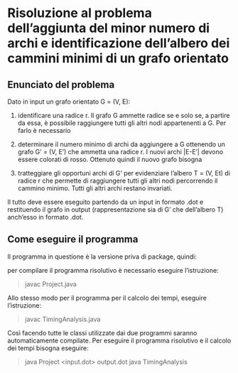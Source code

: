 # Risoluzione al problema dell’aggiunta del minor numero di archi e identificazione dell’albero dei cammini minimi di un grafo orientato


## Enunciato del problema

Dato in input un grafo orientato G = (V, E):

1. identificare una radice r. Il grafo G ammette radice se e solo se, a partire da essa, è possibile raggiungere tutti gli altri nodi appartenenti a G. Per farlo è necessario

2. determinare il numero minimo di archi da aggiungere a G ottenendo un grafo G’ = (V, E’) che ammetta una radice r. I nuovi archi |E-E’| devono essere colorati di rosso. Ottenuto quindi il nuovo grafo bisogna

3. tratteggiare gli opportuni archi di G’ per evidenziare l’albero T = (V, Et) di radice r che permette di raggiungere tutti gli altri nodi percorrendo il cammino minimo. Tutti gli altri archi restano invariati.

Il tutto deve essere eseguito partendo da un input in formato .dot e restituendo il grafo in output (rappresentazione sia di G’ che dell’albero T) anch’esso in formato .dot.

## Come eseguire il programma

Il programma in questione è la versione priva di package, quindi:

per compilare il programma risolutivo è necessario eseguire l’istruzione:

> javac Project.java

Allo stesso modo per il programma per il calcolo dei tempi, eseguire l’istruzione:

> javac TimingAnalysis.java

Così facendo tutte le classi utilizzate dai due programmi saranno automaticamente compilate.
Per eseguire il programma risolutivo e il calcolo dei tempi bisogna eseguire:

> java Project <input.dot> output.dot
> java TimingAnalysis
